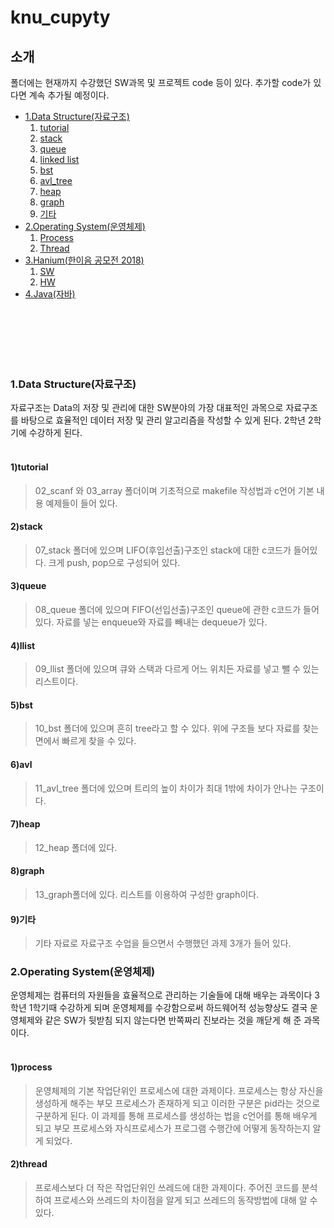 # knu_cupyty
## 소개
폴더에는 현재까지 수강했던 SW과목 및 프로젝트 code 등이 있다. 추가할 code가 있다면 계속 추가될 예정이다.
<ul>
      <li><a href="#data">1.Data Structure(자료구조)</a>
            <ol>
                  <li type="1"><a href="#tutorial">tutorial</a></li>
                  <li type="1"><a href="#stack">stack</a></li>
                  <li type="1"><a href="#queue">queue</a></li>
                  <li type="1"><a href="#llist">linked list</a></li>
                  <li type="1"><a href="#bst">bst</a></li>
                  <li type="1"><a href="#avl">avl_tree</a></li>
                  <li type="1"><a href="#heap">heap</a></li>
                  <li type="1"><a href="#graph">graph</a></li>
                  <li type="1"><a href="#etc">기타</a></li>
            </ol>
      </li>
      <li><a href="#os">2.Operating System(운영체제)</a>
            <ol>
                  <li type="1"><a href="#process">Process</a></li>
                  <li type="1"><a href="#thread">Thread</a></li>
            </ol>
      </li>
      <li><a href="#hanium">3.Hanium(한이음 공모전 2018)</a>
            <ol>
                  <li type="1"><a href="#SW">SW</a></li>
                  <li type="1"><a href="#HW">HW</a></li>
            </ol>            
      </li>
      <li><a href="#java">4.Java(자바)</a></li>
</ul>

<br><br><br><br><br>

### <a name="data">1.Data Structure(자료구조)</a>
자료구조는 Data의 저장 및 관리에 대한 SW분야의 가장 대표적인 과목으로 자료구조를 바탕으로 효율적인 데이터 저장 및 관리 알고리즘을 작성할 수 있게 된다. 2학년 2학기에 수강하게 된다.
<br><br>
#### <a name="tutorial">1)tutorial</a>
>02_scanf 와 03_array 폴더이며 기초적으로 makefile 작성법과 c언어 기본 내용 예제들이 들어 있다.
#### <a name="stack">2)stack</a>
>07_stack 폴더에 있으며 LIFO(후입선출)구조인 stack에 대한 c코드가 들어있다. 크게 push, pop으로 구성되어 있다.
#### <a name="queue">3)queue</a>
>08_queue 폴더에 있으며 FIFO(선입선출)구조인 queue에 관한 c코드가 들어있다. 자료를 넣는 enqueue와 자료를 빼내는 dequeue가 있다.
#### <a name="llist">4)llist</a>
>09_llist 폴더에 있으며 큐와 스택과 다르게 어느 위치든 자료를 넣고 뺄 수 있는 리스트이다.
#### <a name="bst">5)bst</a>
>10_bst 폴더에 있으며 흔히 tree라고 할 수 있다. 위에 구조들 보다 자료를 찾는 면에서 빠르게 찾을 수 있다.
#### <a name="avl">6)avl</a>
>11_avl_tree 폴더에 있으며 트리의 높이 차이가 최대 1밖에 차이가 안나는 구조이다.
#### <a name="heap">7)heap</a>
>12_heap 폴더에 있다.
#### <a name="graph">8)graph</a>
>13_graph폴더에 있다. 리스트를 이용하여 구성한 graph이다.
#### <a name="etc">9)기타</a>
>기타 자료로 자료구조 수업을 들으면서 수행했던 과제 3개가 들어 있다.

### <a name="data">2.Operating System(운영체제)</a>
운영체제는 컴퓨터의 자원들을 효율적으로 관리하는 기술들에 대해 배우는 과목이다 3학년 1학기때 수강하게 되며 운영체제를 수강함으로써 하드웨어적 성능향상도 결국 운영체제와 같은 SW가 뒷받침 되지 않는다면 반쪽짜리 진보라는 것을 깨닫게 해 준 과목이다.
<br><br>
#### <a name="process">1)process</a>
>운영체제의 기본 작업단위인 프로세스에 대한 과제이다. 프로세스는 항상 자신을 생성하게 해주는 부모 프로세스가 존재하게 되고 이러한 구분은 pid라는 것으로 구분하게 된다. 이 과제를 통해 프로세스를 생성하는 법을 c언어를 통해 배우게 되고 부모 프로세스와 자식프로세스가 프로그램 수행간에 어떻게 동작하는지 알게 되었다.
#### <a name="thread">2)thread</a>
>프로세스보다 더 작은 작업단위인 쓰레드에 대한 과제이다. 주어진 코드를 분석하여 프로세스와 쓰레드의 차이점을 알게 되고 쓰레드의 동작방법에 대해 알 수 있다.
